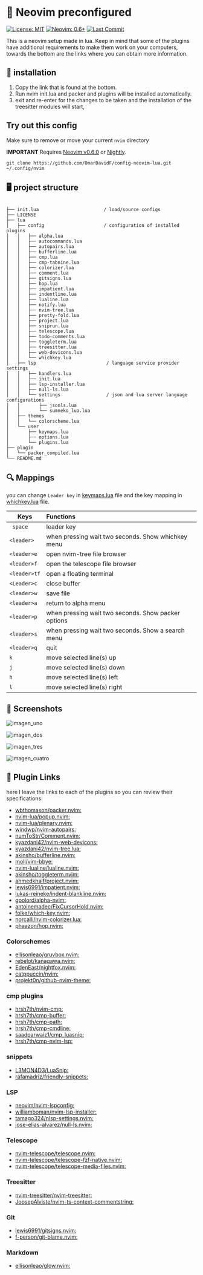# 🎁 Neovim preconfigured

[![License: MIT](https://img.shields.io/badge/License-MIT-blue.svg)](https://opensource.org/licenses/MIT)
[![Neovim: 0.6+](https://img.shields.io/badge/Neovim-0.6+-blueviolet.svg?style=flat-square&logo=Neovim&logoColor=white)](https://neovim.io/)
[![Last Commit](https://img.shields.io/github/last-commit/OmarDavidF/config-neovim-lua?color=%4dc71f&label=Last%20Commit&logo=github&style=flat-square)](https://github.com/OmarDavidF/config-neovim-lua/pulse)

This is a neovim setup made in lua. Keep in mind that some of the plugins
have additional requirements to make them work on your computers, towards the bottom are the links where you can
obtain more information.

## 📕 installation

1. Copy the link that is found at the bottom.
2. Run nvim init.lua and packer and plugins will be installed automatically.
3. exit and re-enter for the changes to be taken and the installation of the treesitter modules will start,

## Try out this config

Make sure to remove or move your current `nvim` directory

**IMPORTANT** Requires [Neovim v0.6.0](https://github.com/neovim/neovim/releases/tag/v0.6.0) or [Nightly](https://github.com/neovim/neovim/releases/tag/nightly). 
```
git clone https://github.com/OmarDavidF/config-neovim-lua.git ~/.config/nvim
```

## 🖥️ project structure

```

├── init.lua                        / load/source configs
├── LICENSE
├── lua
│   ├── config                      / configuration of installed plugins
│   │   ├── alpha.lua
│   │   ├── autocommands.lua
│   │   ├── autopairs.lua
│   │   ├── bufferline.lua
│   │   ├── cmp.lua
│   │   ├── cmp-tabnine.lua
│   │   ├── colorizer.lua
│   │   ├── comment.lua
│   │   ├── gitsigns.lua
│   │   ├── hop.lua
│   │   ├── impatient.lua
│   │   ├── indentline.lua
│   │   ├── lualine.lua
│   │   ├── notify.lua
│   │   ├── nvim-tree.lua
│   │   ├── pretty-fold.lua
│   │   ├── project.lua
│   │   ├── sniprun.lua
│   │   ├── telescope.lua
│   │   ├── todo-comments.lua
│   │   ├── toggleterm.lua
│   │   ├── treesitter.lua
│   │   ├── web-devicons.lua
│   │   └── whichkey.lua
│   ├── lsp                          / language service provider settings                 
│   │   ├── handlers.lua
│   │   ├── init.lua
│   │   ├── lsp-installer.lua
│   │   ├── null-ls.lua
│   │   └── settings                 / json and lua server language configurations
│   │       ├── jsonls.lua
│   │       └── sumneko_lua.lua
│   ├── themes
│   │   └── colorscheme.lua
│   └── user
│       ├── keymaps.lua
│       ├── options.lua
│       └── plugins.lua
├── plugin
│   └── packer_compiled.lua
└── README.md

```
## 🔍 Mappings

you can change ```Leader key``` in [keymaps.lua](https://github.com/OmarDavidF/config-neovim-lua/blob/main/lua/user/keymaps.lua) file and the key mapping in [whichkey.lua](https://github.com/OmarDavidF/config-neovim-lua/blob/main/lua/config/whichkey.lua) file.

| Keys                | Functions                                                              |
| --------------------|:---------------------------------------------------------------------- |
| ``` space```        | leader key                                                             |
| ```<leader>```      | when pressing wait two seconds. Show whichkey menu                     |
| ```<leader>e```     | open nvim-tree file browser                                            |
| ```<leader>f```     | open the telescope file browser                                        |
| ```<leader>tf```    | open a floating terminal                                               |
| ```<Leader>c```     | close buffer                                                           |
| ```<leader>w```     | save file                                                              |
| ```<leader>a```     | return to alpha menu                                                   |
| ```<leader>p```     | when pressing wait two seconds. Show packer options                    |
| ```<leader>s```     | when pressing wait two seconds. Show a search menu                     |
| ```<leader>q```     | quit                                                                   |
| ```k```             | move selected line(s) up                                               |
| ```j```             | move selected line(s) down                                             |
| ```h```             | move selected line(s) left                                             |
| ```l```             | move selected line(s) right                                            |

## 📸 Screenshots

  ![imagen_uno](https://raw.githubusercontent.com/OmarDavidF/config-neovim-lua/main/assets/Screenshot_20220205_123619.png)

  ![imagen_dos](https://raw.githubusercontent.com/OmarDavidF/config-neovim-lua/main/assets/Screenshot_20220205_123931.png)

  ![imagen_tres](https://raw.githubusercontent.com/OmarDavidF/config-neovim-lua/main/assets/Screenshot_20220205_124121.png) 

  ![imagen_cuatro](https://raw.githubusercontent.com/OmarDavidF/config-neovim-lua/main/assets/Screenshot_20220205_124337.png)

## 🔗 Plugin Links

here I leave the links to each of the plugins so you can review their specifications:

- [wbthomason/packer.nvim:](https://github.com/wbthomason/packer.nvim)
- [nvim-lua/popup.nvim:](https://github.com/nvim-lua/popup.nvim)
- [nvim-lua/plenary.nvim:](https://github.com/nvim-lua/plenary.nvim)
- [windwp/nvim-autopairs:](https://github.com/windwp/nvim-autopairs)
- [numToStr/Comment.nvim:](https://github.com/numToStr/Comment.nvim)
- [kyazdani42/nvim-web-devicons:](https://github.com/kyazdani42/nvim-web-devicons)
- [kyazdani42/nvim-tree.lua:](https://github.com/kyazdani42/nvim-tree.lua)
- [akinsho/bufferline.nvim:](https://github.com/akinsho/bufferline.nvim)
- [moll/vim-bbye:](https://github.com/moll/vim-bbye)
- [nvim-lualine/lualine.nvim:](https://github.com/nvim-lualine/lualine.nvim)
- [akinsho/toggleterm.nvim:](https://github.com/akinsho/toggleterm.nvim)
- [ahmedkhalf/project.nvim:](https://github.com/ahmedkhalf/project.nvim)
- [lewis6991/impatient.nvim:](https://github.com/lewis6991/impatient.nvim)
- [lukas-reineke/indent-blankline.nvim:](https://github.com/lukas-reineke/indent-blankline.nvim)
- [goolord/alpha-nvim:](https://github.com/goolord/alpha-nvim)
- [antoinemadec/FixCursorHold.nvim:](https://github.com/antoinemadec/FixCursorHold.nvim)
- [folke/which-key.nvim:](https://github.com/folke/which-key.nvim)
- [norcalli/nvim-colorizer.lua:](https://github.com/norcalli/nvim-colorizer.lua)
- [phaazon/hop.nvim:](https://github.com/phaazon/hop.nvim)


### Colorschemes

- [ellisonleao/gruvbox.nvim:](https://github.com/ellisonleao/gruvbox.nvim)
- [rebelot/kanagawa.nvim:](https://github.com/rebelot/kanagawa.nvim)
- [EdenEast/nightfox.nvim:](https://github.com/EdenEast/nightfox.nvim)
- [catppuccin/nvim:](https://github.com/catppuccin/nvim)
- [projekt0n/github-nvim-theme:](https://github.com/projekt0n/github-nvim-theme)

### cmp plugins

- [hrsh7th/nvim-cmp:](https://github.com/hrsh7th/nvim-cmp)
- [hrsh7th/cmp-buffer:](https://github.com/hrsh7th/cmp-buffer)
- [hrsh7th/cmp-path:](https://github.com/hrsh7th/cmp-path)
- [hrsh7th/cmp-cmdline:](https://github.com/hrsh7th/cmp-cmdline)
- [saadparwaiz1/cmp_luasnip:](https://github.com/saadparwaiz1/cmp_luasnip)
- [hrsh7th/cmp-nvim-lsp:](https://github.com/hrsh7th/cmp-nvim-lsp)

### snippets

- [L3MON4D3/LuaSnip:](https://github.com/L3MON4D3/LuaSnip)
- [rafamadriz/friendly-snippets:](https://github.com/rafamadriz/friendly-snippets)

### LSP

- [neovim/nvim-lspconfig:](https://github.com/neovim/nvim-lspconfig)
- [williamboman/nvim-lsp-installer:](https://github.com/williamboman/nvim-lsp-installer)
- [tamago324/nlsp-settings.nvim:](https://github.com/tamago324/nlsp-settings.nvim)
- [jose-elias-alvarez/null-ls.nvim:](https://github.com/jose-elias-alvarez/null-ls.nvim)

### Telescope

- [nvim-telescope/telescope.nvim:](https://github.com/nvim-telescope/telescope.nvim)
- [nvim-telescope/telescope-fzf-native.nvim:](https://github.com/nvim-telescope/telescope-fzf-native.nvim)
- [nvim-telescope/telescope-media-files.nvim:](https://github.com/nvim-telescope/telescope-media-files.nvim)

### Treesitter

- [nvim-treesitter/nvim-treesitter:](https://github.com/nvim-treesitter/nvim-treesitter)
- [JoosepAlviste/nvim-ts-context-commentstring:](https://github.com/JoosepAlviste/nvim-ts-context-commentstring)

### Git

- [lewis6991/gitsigns.nvim:](https://github.com/lewis6991/gitsigns.nvim)
- [f-person/git-blame.nvim:](https://github.com/f-person/git-blame.nvim)

### Markdown

- [ellisonleao/glow.nvim:](https://github.com/ellisonleao/glow.nvim)
